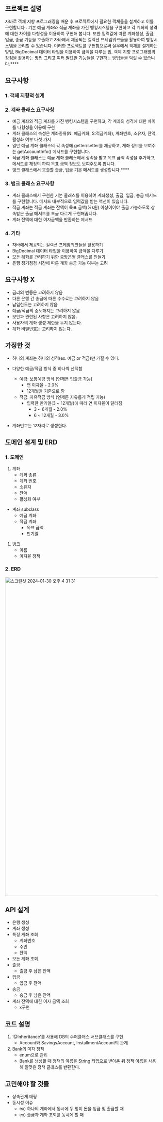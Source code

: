 ## 프로젝트 설명

자바로 객체 지향 프로그래밍을 배운 후 프로젝트에서 필요한 객체들을 설계하고 이를 구현합니다 . 기본 예금 계좌와 적금 계좌을 가진 뱅킹시스템을 구현하고 각 계좌의 성격에 대한 차이를 다형성을 이용하여 구현해 봅니다. 또한 입력값에 따른 계좌생성, 출금, 입금, 송금 기능을 호출하고 자바에서 제공되는 컬렉션 프레임워크들을 활용하여 뱅킹시스템을 관리할 수 있습니다. 이러한 프로젝트를 구현함으로써 실무에서 객체를 설계하는 방법, BigDecimal 데이터 타입을 이용하여 금액을 다루는 법, 객체 지향 프로그래밍의 장점을 활용하는 방법 그리고 여러 필요한 기능들을 구현하는 방법들을 익힐 수 있습니다.****

## 요구사항

### 1. 객체 지향적 설계

### 2. 계좌 클래스 요구사항

- 예금 계좌와 적금 계좌를 가진 뱅킹시스템을 구현하고, 각 계좌의 성격에 대한 차이를 다형성을 이용해 구현
- 계좌 클래스의 속성은 계좌종류(N: 예금계좌, S:적금계좌), 계좌번호, 소유자, 잔액, 활성화 여부 다섯 가지
- 일반 예금 계좌 클래스의 각 속성에 getter/setter를 제공하고, 계좌 정보를 보여주는 getAccountInfo() 메서드를 구현합니다.
- 적금 계좌 클래스는 예금 계좌 클래스에서 상속을 받고 목표 금액 속성을 추가하고, 메서드를 재정의 하여 목표 금액 정보도 보여주도록 합니다.
- 뱅크 클래스에서 호출할 출금, 입금 기본 메서드를 생성합니다.****

### 3. 뱅크 클래스 요구사항

- 계좌 클래스에서 구현한 기본 클래스를 이용하여 계좌생성, 출금, 입금, 송금 메서드를 구현합니다. 메서드 내부적으로 입력값을 받는 액션이 있습니다.
- 적금 계좌는 적금 계좌는 잔액이 목표 금액(%s원) 이상이어야 출금 가능하도록 상속받은 출금 메서드를 조금 다르게 구현해줍니다.
- 계좌 잔액에 대한 이자금액을 반환하는 메서드

### 4. 기타

- 자바에서 제공되는 컬렉션 프레임워크들을 활용하기
- BigDecimal 데이터 타입을 이용하여 금액을 다루기
- 모든 계좌를 관리하기 위한 중앙은행 클래스를 만들기
- 은행 정기점검 시간에 따른 계좌 송금 가능 여부는 고려

## 요구사항 X

- 금리의 변동은 고려하지 않음
- 다른 은행 간 송금에 따른 수수료는 고려하지 않음
- 납입한도는 고려하지 않음
- 예금/적금의 중도해지는 고려하지 않음
- 보안과 관련된 사항은 고려하지 않음.
- 사용자의 계좌 생성 제한을 두지 않는다.
- 계좌 비밀번호는 고려하지 않는다.

## 가정한 것

- 하나의 계좌는 하나의 성격(ex. 예금 or 적금)만 가질 수 있다.
- 다양한 예금/적금 방식 중 하나씩 선택함
    - 예금: 보통예금 방식 (언제든 입출금 가능)
        - 연 이자율 - 2.0%
        - 12개월을 기준으로 함
    - 적금: 자유적금 방식 (언제든 자유롭게 적립 가능)
        - 입력한 만기일(3 ~ 12개월)에 따라 연 이자율이 달라짐
            - 3 ~ 6개월 - 2.0%
            - 6 ~ 12개월 - 3.0%

- 계좌번호는 12자리로 생성한다.

## 도메인 설계 및 ERD

### 1. 도메인

1. 계좌
    - 계좌 종류
    - 계좌 번호
    - 소유자
    - 잔액
    - 활성화 여부
- 계좌 subclass
    - 예금 계좌
    - 적금 계좌
        - 목표 금액
        - 만기일

1. 뱅크
    - 이름
    - 이자율 정책

### 2. ERD

<img width="1051" alt="스크린샷 2024-01-30 오후 4 31 31" src="https://github.com/COW-edu/backend-cs-study/assets/127813439/6f036c79-4391-443a-bf7a-de40645f639a">

## API 설계

- 은행 생성
- 계좌 생성
- 특정 계좌 조회
    - 계좌번호
    - 주인
    - 잔액
- 모든 계좌 조회
- 출금
    - 출금 후 남은 잔액
- 입금
    - 입금 후 잔액
- 송금
    - 송금 후 남은 잔액
- 계좌 잔액에 대한 이자 금액 조회
    - x구현

## 코드 설명

1. ‘@Inheritance’를 사용해 DB의 수퍼클래스 서브클래스를 구현
    - Account와 SavingsAccount, InstallmentAccount의 관계
2. Bank의 이자 정책
    - enum으로 관리
    - Bank를 생성할 때 정책의 이름을 String 타입으로 받아온 뒤 정책 이름을 사용해 알맞은 정책 클래스를 반환한다.

## 고민해야 할 것들

- 상속관계 매핑
- 동시성 이슈
    - ex) 하나의 계좌에서 동시에 두 명이 돈을 입금 및 출금할 때
    - ex) 출금과 계좌 조회를 동시에 할 때